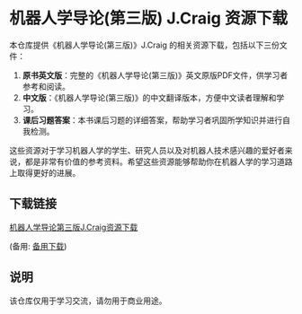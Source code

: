 # 机器人学导论(第三版) J.Craig 资源下载

本仓库提供《机器人学导论(第三版)》J.Craig 的相关资源下载，包括以下三份文件：

1. **原书英文版**：完整的《机器人学导论(第三版)》英文原版PDF文件，供学习者参考和阅读。
2. **中文版**：《机器人学导论(第三版)》的中文翻译版本，方便中文读者理解和学习。
3. **课后习题答案**：本书课后习题的详细答案，帮助学习者巩固所学知识并进行自我检测。

这些资源对于学习机器人学的学生、研究人员以及对机器人技术感兴趣的爱好者来说，都是非常有价值的参考资料。希望这些资源能够帮助你在机器人学的学习道路上取得更好的进展。

## 下载链接
[机器人学导论第三版J.Craig资源下载](https://pan.quark.cn/s/9ee9336d524a) 

(备用: [备用下载](https://pan.baidu.com/s/1lzTYrFsIr5p36qZRko_vjA?pwd=1234))

## 说明

该仓库仅用于学习交流，请勿用于商业用途。
